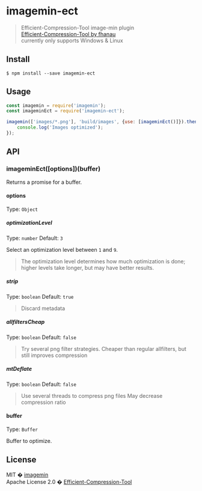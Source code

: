 # imagemin-ect

> Efficient-Compression-Tool image-min plugin<br/>
> [Efficient-Compression-Tool by fhanau](https://github.com/fhanau/Efficient-Compression-Tool)<br/>
> currently only supports Windows & Linux

## Install

```
$ npm install --save imagemin-ect
```

## Usage

```js
const imagemin = require('imagemin');
const imageminEct = require('imagemin-ect');

imagemin(['images/*.png'], 'build/images', {use: [imageminEct()]}).then(() => {
	console.log('Images optimized');
});
```

## API

### imageminEct([options])(buffer)

Returns a promise for a buffer.

#### options

Type: `Object`

##### optimizationLevel

Type: `number`
Default: `3`

Select an optimization level between `1` and `9`.

> The optimization level determines how much optimization is done; higher levels take longer, but may have better results.

##### strip

Type: `boolean`
Default: `true`

> Discard metadata

##### allfiltersCheap

Type: `boolean`
Default: `false`

> Try several png filter strategies. Cheaper than regular allfilters, but still improves compression

##### mtDeflate

Type: `boolean`
Default: `false`

> Use several threads to compress png files
> May decrease compression ratio

#### buffer

Type: `Buffer`

Buffer to optimize.

## License

MIT � [imagemin](https://github.com/imagemin)<br/>
Apache License 2.0 � [Efficient-Compression-Tool](https://css-ig.net/pingo)
